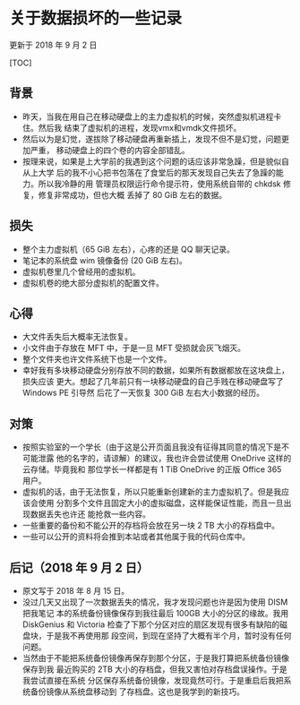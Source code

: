 ﻿# 关于数据损坏的一些记录

更新于 2018 年 9 月 2 日

[TOC]

## 背景
- 昨天，当我在用自己在移动硬盘上的主力虚拟机的时候，突然虚拟机进程卡住。然后我
  结束了虚拟机的进程，发现vmx和vmdk文件损坏。
- 然后以为是幻觉，遂拔除了移动硬盘再重新插上，发现不但不是幻觉，问题更加严重，
  移动硬盘上的四个卷的内容全部错乱。
- 按理来说，如果是上大学前的我遇到这个问题的话应该非常急躁，但是貌似自从上大学
  后的我不小心把书包落在了食堂后的那天发现自己失去了急躁的能力。所以我冷静的用
  管理员权限运行命令提示符，使用系统自带的 chkdsk 修复，修复非常成功，但也大概
  丢掉了 80 GiB 左右的数据。

## 损失
- 整个主力虚拟机（65 GiB 左右），心疼的还是 QQ 聊天记录。
- 笔记本的系统盘 wim 镜像备份 (20 GiB 左右)。
- 虚拟机卷里几个曾经用的虚拟机。
- 虚拟机卷的绝大部分虚拟机的配置文件。

## 心得
- 大文件丢失后大概率无法恢复。
- 小文件由于存放在 MFT 中，于是一旦 MFT 受损就会灰飞烟灭。
- 整个文件夹也许文件系统下也是一个文件。
- 幸好我有多块移动硬盘分别存放不同的数据，如果所有数据都放在这块盘上，损失应该
  更大。想起了几年前只有一块移动硬盘的自己手贱在移动硬盘写了 Windows PE 引导然
  后花了一天恢复 300 GiB 左右大小数据的经历。

## 对策
- 按照实验室的一个学长（由于这是公开页面且我没有征得其同意的情况下是不可能泄露
  他的名字的，请谅解）的建议，我也许会尝试使用 OneDrive 这样的云存储。毕竟我和
  那位学长一样都是有 1 TiB OneDrive 的正版 Office 365 用户。
- 虚拟机的话，由于无法恢复，所以只能重新创建新的主力虚拟机了。但是我应该会使用
  分割多个文件且固定大小的虚拟磁盘，这样能保证性能，而且一旦出现数据丢失也许还
  能抢救一些内容。
- 一些重要的备份和不能公开的存档将会放在另一块 2 TB 大小的存档盘中。
- 一些可以公开的资料将会推到本站或者其他属于我的代码仓库中。

## 后记（2018 年 9 月 2 日）
- 原文写于 2018 年 8 月 15 日。
- 没过几天又出现了一次数据丢失的情况，我才发现问题也许是因为使用 DISM 把我笔记
  本的系统备份镜像保存到我往最后 100GB 大小的分区的缘故。我用 DiskGenius 和 
  Victoria 检查了下那个分区对应的扇区发现有很多有缺陷的磁盘块，于是我不再使用那
  段空间，到现在坚持了大概有半个月，暂时没有任何问题。
- 当然由于不能把系统备份镜像再保存到那个分区，于是我打算把系统备份镜像保存到我
  最近购买的 2TB 大小的存档盘，但我又害怕对存档盘误操作。于是我尝试直接在系统
  分区保存系统备份镜像，发现竟然可行。于是重启后我把系统备份镜像从系统盘移动到
  了存档盘。这也是我学到的新技巧。
